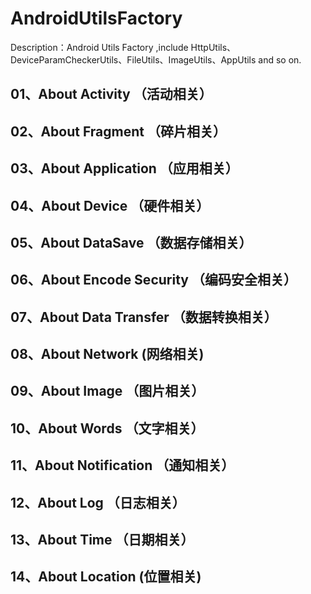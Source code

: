 # AndroidUtilsFactory
Description：Android Utils Factory ,include HttpUtils、DeviceParamCheckerUtils、FileUtils、ImageUtils、AppUtils and so on.


## 01、About Activity （活动相关）

## 02、About Fragment （碎片相关）

## 03、About Application （应用相关）

## 04、About Device （硬件相关）

## 05、About DataSave （数据存储相关）

## 06、About Encode Security （编码安全相关）

## 07、About Data Transfer （数据转换相关）

## 08、About Network (网络相关)

## 09、About Image （图片相关）

## 10、About Words （文字相关）

## 11、About Notification （通知相关）
  
## 12、About Log （日志相关）

## 13、About Time （日期相关）

## 14、About Location (位置相关)


